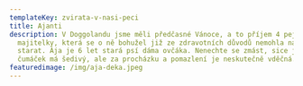 ```yaml
---
templateKey: zvirata-v-nasi-peci
title: Ajanti
description: V Doggolandu jsme měli předčasné Vánoce, a to příjem 4 pejsků od
  majitelky, která se o ně bohužel již ze zdravotních důvodů nemohla nadále
  starat. Ája je 6 let stará psí dáma ovčáka. Nenechte se zmást, sice již
  čumáček má šedivý, ale za procházku a pomazlení je neskutečně vděčná.
featuredimage: /img/aja-deka.jpeg
---
```

